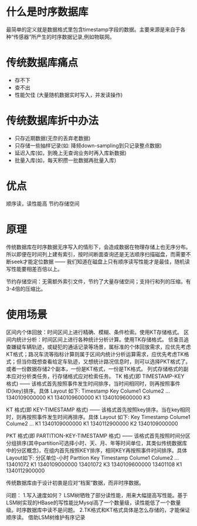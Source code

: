 # 什么是时序数据库 #
最简单的定义就是数据格式里包含timestamp字段的数据。主要来源是来自于各种“传感器”所产生的时序数据记录,例如物联网。

# 传统数据库痛点 #
- 存不下
- 查不出
- 性能欠佳 (大量随机数据实时写入，并发读操作)

# 传统数据库折中办法 #
- 只存近期数据(无奈的丢弃老数据)
- 只存储一些抽样记录(如: 降频down-sampling到只记录整点数据)
- 延迟入库(如，到晚上无查询业务时再入库新数据)
- 批量入库(如，每天积攒一批数据再批量入库) 

# 优点 #
顺序读，读性能高
节约存储空间

# 原理 #

传统数据库在时序数据无序写入的情形下，会造成数据在物理存储上也无序分布。所以即便在时间列上建有索引，按时间断面查询还是无法顺序扫描磁盘，而需要不断seek才能定位数据 —— 我们知道在磁盘上只有顺序读写性能才是最佳，随机读写性能要相差百倍以上。

节约存储空间：无需额外索引文件，节约了大量存储空间；支持行和列的压缩，有3-4倍的压缩比。

# 使用场景 #
区间内个体回放：时间区间上进行精确、模糊、条件检索。使用KT存储格式。
区间内统计分析：时间区间上进行各种统计分析计算。使用TK存储格式。
侦查员追查嫌疑车辆轨迹，或疑犯的通话记录等场景，属标准的个体回放需求，应优先考虑KT格式；路况车流等指标计算则属于区间内统计分析运算需求，应优先考虑TK格式；但当你既想查看给定车轨迹，又想统计路况信息时，则可以选择PKT格式了。或者一份数据存储2个副本，一份是KT格式，一份是TK格式。
列式存储格式的副本应对分析类任务，行存储格式应对检索任务。
TK 格式(即 TIMESTAMP-KEY 格式) —— 该格式首先按照事件发生时间排序，当时间相同时，则再按照事件ID(key)排序。具体 Layout 如下:
Timestamp       Key  Colume1  Colume2 ...
1340109000000   K1
1340109600000   K1
1340109600000   K3

KT 格式(即 KEY-TIMESTAMP 格式) —— 该格式首先按照key排序。当在key相同时，则再按照事件发生时间再排序。具体 Layout 如下:
Key    Timestamp  Colume1  Colume2 ...
K1     1340109000000
K1     1340112900000
K2     1340109000000

PKT 格式(即 PARTITION-KEY-TIMESTAMP 格式) —— 该格式首先按照时间分区分组排序(其中partition可选择小时、天、月、年等时间单位，其类似传统数据库中的分区概念)，在组内首先按照KEY排序，相同KEY再按照事件时间排序。具体 Layout如下: 
分区单位-小时
Parttion  Key  Timestamp  Colume1  Colume2  ...
13401072  K1   1340109000000
13401072  K3   1340109600000
13401108  K1   1340112900000

传统数据库由于设计初衷是应对“档案”数据，而非时序数据。

问题：
1.写入速度如何？
LSM树牺牲了部分读性能，用来大幅提高写性能。基于LSM树实现的HBase的写性能比Mysql高了一个数量级，读性能低了一个数量级。时序数据库中读不是问题。
2.TK格式和KT格式具体是怎么存储的，才能保证顺序读。
借助LSM树维护有序记录
